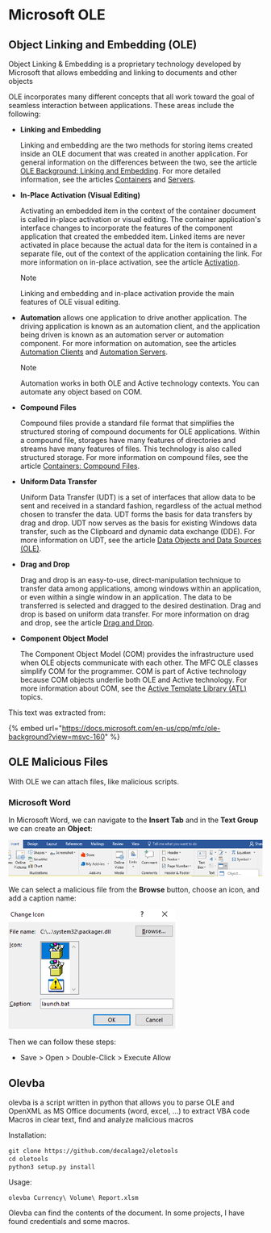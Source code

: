 # Microsoft OLE

## Object Linking and Embedding (OLE)

Object Linking & Embedding is a proprietary technology developed by Microsoft that allows embedding and linking to documents and other objects

OLE incorporates many different concepts that all work toward the goal of seamless interaction between applications. These areas include the following:

*   **Linking and Embedding**

    Linking and embedding are the two methods for storing items created inside an OLE document that was created in another application. For general information on the differences between the two, see the article [OLE Background: Linking and Embedding](https://docs.microsoft.com/en-us/cpp/mfc/ole-background-linking-and-embedding?view=msvc-160). For more detailed information, see the articles [Containers](https://docs.microsoft.com/en-us/cpp/mfc/containers?view=msvc-160) and [Servers](https://docs.microsoft.com/en-us/cpp/mfc/servers?view=msvc-160).
*   **In-Place Activation (Visual Editing)**

    Activating an embedded item in the context of the container document is called in-place activation or visual editing. The container application's interface changes to incorporate the features of the component application that created the embedded item. Linked items are never activated in place because the actual data for the item is contained in a separate file, out of the context of the application containing the link. For more information on in-place activation, see the article [Activation](https://docs.microsoft.com/en-us/cpp/mfc/activation-cpp?view=msvc-160).

    &#x20;Note

    Linking and embedding and in-place activation provide the main features of OLE visual editing.
*   **Automation** allows one application to drive another application. The driving application is known as an automation client, and the application being driven is known as an automation server or automation component. For more information on automation, see the articles [Automation Clients](https://docs.microsoft.com/en-us/cpp/mfc/automation-clients?view=msvc-160) and [Automation Servers](https://docs.microsoft.com/en-us/cpp/mfc/automation-servers?view=msvc-160).

    &#x20;Note

    Automation works in both OLE and Active technology contexts. You can automate any object based on COM.
*   **Compound Files**

    Compound files provide a standard file format that simplifies the structured storing of compound documents for OLE applications. Within a compound file, storages have many features of directories and streams have many features of files. This technology is also called structured storage. For more information on compound files, see the article [Containers: Compound Files](https://docs.microsoft.com/en-us/cpp/mfc/containers-compound-files?view=msvc-160).
*   **Uniform Data Transfer**

    Uniform Data Transfer (UDT) is a set of interfaces that allow data to be sent and received in a standard fashion, regardless of the actual method chosen to transfer the data. UDT forms the basis for data transfers by drag and drop. UDT now serves as the basis for existing Windows data transfer, such as the Clipboard and dynamic data exchange (DDE). For more information on UDT, see the article [Data Objects and Data Sources (OLE)](https://docs.microsoft.com/en-us/cpp/mfc/data-objects-and-data-sources-ole?view=msvc-160).
*   **Drag and Drop**

    Drag and drop is an easy-to-use, direct-manipulation technique to transfer data among applications, among windows within an application, or even within a single window in an application. The data to be transferred is selected and dragged to the desired destination. Drag and drop is based on uniform data transfer. For more information on drag and drop, see the article [Drag and Drop](https://docs.microsoft.com/en-us/cpp/mfc/drag-and-drop-ole?view=msvc-160).
*   **Component Object Model**

    The Component Object Model (COM) provides the infrastructure used when OLE objects communicate with each other. The MFC OLE classes simplify COM for the programmer. COM is part of Active technology because COM objects underlie both OLE and Active technology. For more information about COM, see the [Active Template Library (ATL)](https://docs.microsoft.com/en-us/cpp/atl/active-template-library-atl-concepts?view=msvc-160) topics.

This text was extracted from:

{% embed url="https://docs.microsoft.com/en-us/cpp/mfc/ole-background?view=msvc-160" %}

## OLE Malicious Files

With OLE we can attach files, like malicious scripts.

### Microsoft Word

In Microsoft Word, we can navigate to the **Insert Tab** and in the **Text Group** we can create an **Object**:

![Object Location](../../.gitbook/assets/1858a433475a4f47b66b27852b88edf3.png)

We can select a malicious file from the **Browse** button, choose an icon, and add a caption name:

![Change Icon and Browse](../../.gitbook/assets/5498c1e4254f443aab4ef804861d207c.png)

Then we can follow these steps:

* Save > Open > Double-Click > Execute Allow

## Olevba

olevba is a script written in python that allows you to parse OLE and OpenXML as MS Office documents (word, excel, ...) to extract VBA code Macros in clear text, find and analyze malicious macros

Installation:

```
git clone https://github.com/decalage2/oletools
cd oletools
python3 setup.py install
```

Usage:

```
olevba Currency\ Volume\ Report.xlsm
```

Olevba can find the contents of the document. In some projects, I have found credentials and some macros.



